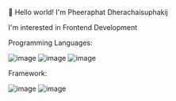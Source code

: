 👋 Hello world! I'm Pheeraphat Dherachaisuphakij 

I'm interested in Frontend Development

Programming Languages:

![image](https://user-images.githubusercontent.com/107838345/175941115-4e8ffc37-3241-4df2-b753-cb262d9bd479.png)  ![image](https://user-images.githubusercontent.com/107838345/175941151-4d303b74-6920-4b3d-8136-68630c1f1bd5.png)  ![image](https://user-images.githubusercontent.com/107838345/175941186-86539f97-45a5-455b-a6a1-b92cef3bf30a.png)

Framework:

![image](https://user-images.githubusercontent.com/107838345/175941762-888e46c9-94ad-4938-adbf-8f1fc2e57cda.png)
![image](https://user-images.githubusercontent.com/107838345/175941810-c6838788-2af9-47c6-95ba-64a7d38b2b34.png)











